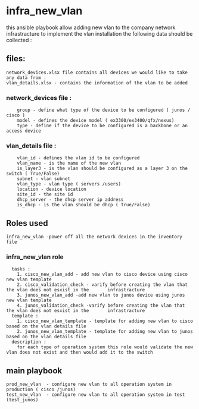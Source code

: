 # infra_new_vlan

this ansible playbook allow adding new vlan to the company network infrastracture 
to implement the vlan installation the following data should be collected :

## files: 
    network_devices.xlsx file contains all devices we would like to take any data from .
    vlan_details.xlsx - contains the information of the vlan to be added 

### network_devices file :
        group - define what type of the device to be configured ( junos / cisco )
        model - defines the device model ( ex3300/ex3400/qfx/nexus)
        type - define if the device to be configured is a backbone or an access device 

### vlan_details file :
        vlan_id - defines the vlan id to be configured 
        vlan_name - is the name of the new vlan
        is_layer3 - is the vlan should be configured as a layer 3 on the switch ( True/False)
        subnet - vlan subnet
        vlan_type - vlan type ( servers /users)
        location - device location
        site_id - the site id 
        dhcp_server - the dhcp server ip address
        is_dhcp - is the vlan should be dhcp ( True/False)

## Roles used 
    infra_new_vlan -power off all the network devices in the inventory file 


### infra_new_vlan role 
      tasks : 
        1. cisco_new_vlan_add - add new vlan to cisco device using cisco new vlan template  
        2. cisco_validation_check - varify before creating the vlan that the vlan does not esxist in the       infrastracture
        3. junos_new_vlan_add -add new vlan to junos device using junos new vlan template
        4. junos_validation_check -varify before creating the vlan that the vlan does not esxist in the       infrastracture
      template :
        1. cisco_new_vlan_template - template for adding new vlan to cisco based on the vlan details file
        2. junos_new_vlan_template - template for adding new vlan to junos based on the vlan details file
      description : 
        for each type of operation system this role would validate the new vlan does not exist and then would add it to the switch  

## main playbook
    prod_new_vlan  - configure new vlan to all operation system in production ( cisco /junos) 
    test_new_vlan  - configure new vlan to all operation system in test (test_junos) 


